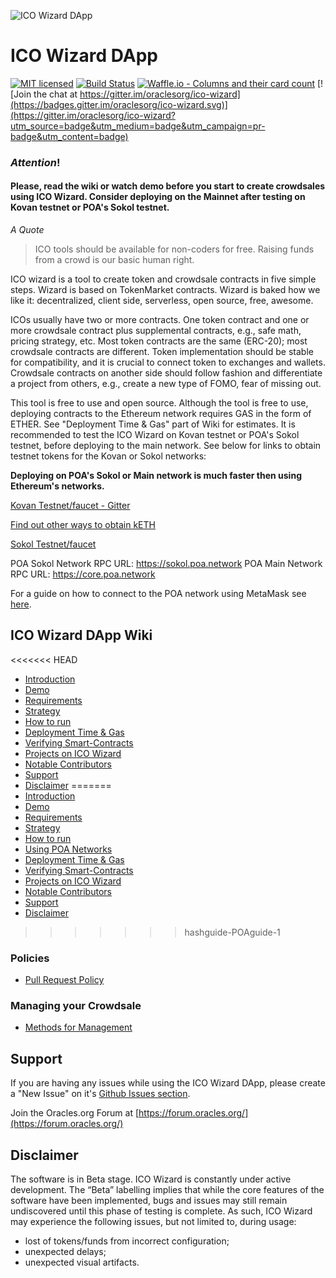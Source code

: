 ![ICO Wizard DApp](https://forum.poa.network/uploads/default/original/1X/4defd4c248825a9216a247ab3c5cb1f613d7e5ef.png)

# ICO Wizard DApp

[![MIT licensed](https://img.shields.io/badge/license-MIT-blue.svg)](https://raw.githubusercontent.com/hyperium/hyper/master/LICENSE)
[![Build Status](https://travis-ci.org/poanetwork/ico-wizard.svg?branch=master)](https://travis-ci.org/poanetwork/ico-wizard)
[![Waffle.io - Columns and their card count](https://badge.waffle.io/poanetwork/ico-wizard.svg?columns=all)](http://waffle.io/poanetwork/ico-wizard)
[![Join the chat at https://gitter.im/oraclesorg/ico-wizard](https://badges.gitter.im/oraclesorg/ico-wizard.svg)](https://gitter.im/oraclesorg/ico-wizard?utm_source=badge&utm_medium=badge&utm_campaign=pr-badge&utm_content=badge)

### **_Attention_!**
#### __Please, read the wiki or watch demo before you start to create crowdsales using ICO Wizard. Consider deploying on the Mainnet after testing on Kovan testnet or POA's Sokol testnet.__

_A Quote_

> ICO tools should be available for non-coders for free. Raising funds from a crowd is our basic human right.

ICO wizard is a tool to create token and crowdsale contracts in five simple steps. Wizard is based on TokenMarket contracts. Wizard is baked how we like it: decentralized, client side, serverless, open source, free, awesome.

ICOs usually have two or more contracts. One token contract and one or more crowdsale contract plus supplemental contracts, e.g., safe math, pricing strategy, etc. Most token contracts are the same (ERC-20); most crowdsale contracts are different. Token implementation should be stable for compatibility, and it is crucial to connect token to exchanges and wallets. Crowdsale contracts on another side should follow fashion and differentiate a project from others, e.g., create a new type of FOMO, fear of missing out.

This tool is free to use and open source. Although the tool is free to use, deploying contracts to the Ethereum network requires GAS in the form of ETHER. See "Deployment Time & Gas" part of Wiki for estimates. It is recommended to test the ICO Wizard on Kovan testnet or POA's Sokol testnet, before deploying to the main network. See below for links to obtain testnet tokens for the Kovan or Sokol networks:

__Deploying on POA's Sokol or Main network is much faster then using Ethereum's networks.__

 [Kovan Testnet/faucet - Gitter](https://gitter.im/kovan-testnet/faucet)

 [Find out other ways to obtain kETH](https://github.com/kovan-testnet/faucet)

 [Sokol Testnet/faucet](https://faucet-sokol.herokuapp.com/)

 POA Sokol Network RPC URL: https://sokol.poa.network
 POA Main Network RPC URL: https://core.poa.network

 For a guide on how to connect to the POA network using MetaMask see [here](https://github.com/oraclesorg/ico-wizard/wiki/Connecting-to-POA-Networks).

## ICO Wizard DApp Wiki
<<<<<<< HEAD
- [Introduction](https://github.com/poanetwork/ico-wizard/wiki/ICO-Wizard-Introduction)
- [Demo](https://github.com/poanetwork/ico-wizard/wiki/ICO-Wizard-Demo)
- [Requirements](https://github.com/poanetwork/ico-wizard/wiki/ICO-Wizard-Requirements)
- [Strategy](https://github.com/poanetwork/ico-wizard/wiki/ICO-Wizard-Strategy)
- [How to run](https://github.com/poanetwork/ico-wizard/wiki/ICO-Wizard-How-to-run)
- [Deployment Time & Gas](https://github.com/poanetwork/ico-wizard/wiki/ICO-Wizard-Deployment-Stats)
- [Verifying Smart-Contracts](https://github.com/poanetwork/ico-wizard/wiki/ICO-Wizard-Verifying-Contracts)
- [Projects on ICO Wizard](https://github.com/poanetwork/ico-wizard/wiki/ICO-Wizard-Projects)
- [Notable Contributors](https://github.com/poanetwork/ico-wizard/wiki/ICO-Wizard-Notable-Contributors)
- [Support](https://github.com/poanetwork/ico-wizard/wiki/ICO-Wizard-Support)
- [Disclaimer](https://github.com/poanetwork/ico-wizard/wiki/ICO-Wizard-Disclaimer)
=======
- [Introduction](https://github.com/oraclesorg/ico-wizard/wiki/ICO-Wizard-Introduction)
- [Demo](https://github.com/oraclesorg/ico-wizard/wiki/ICO-Wizard-Demo)
- [Requirements](https://github.com/oraclesorg/ico-wizard/wiki/ICO-Wizard-Requirements)
- [Strategy](https://github.com/oraclesorg/ico-wizard/wiki/ICO-Wizard-Strategy)
- [How to run](https://github.com/oraclesorg/ico-wizard/wiki/ICO-Wizard-How-to-run)
- [Using POA Networks](https://github.com/oraclesorg/ico-wizard/wiki/Connecting-to-POA-Networks)
- [Deployment Time & Gas](https://github.com/oraclesorg/ico-wizard/wiki/ICO-Wizard-Deployment-Stats)
- [Verifying Smart-Contracts](https://github.com/oraclesorg/ico-wizard/wiki/ICO-Wizard-Verifying-Contracts)
- [Projects on ICO Wizard](https://github.com/oraclesorg/ico-wizard/wiki/ICO-Wizard-Projects)
- [Notable Contributors](https://github.com/oraclesorg/ico-wizard/wiki/ICO-Wizard-Notable-Contributors)
- [Support](https://github.com/oraclesorg/ico-wizard/wiki/ICO-Wizard-Support)
- [Disclaimer](https://github.com/oraclesorg/ico-wizard/wiki/ICO-Wizard-Disclaimer)
>>>>>>> hashguide-POAguide-1
### Policies
- [Pull Request Policy](https://github.com/poanetwork/ico-wizard/wiki/Pull-Request-Policy)
### Managing your Crowdsale
- [Methods for Management](https://github.com/poanetwork/ico-wizard/wiki/ICO-Wizard-Managing-Crowdsale)


## Support

If you are having any issues while using the ICO Wizard DApp, please create a "New Issue" on it's [Github Issues section](https://github.com/poanetwork/ico-wizard/issues). 

Join the Oracles.org Forum at [https://forum.oracles.org/](https://forum.oracles.org/)

## Disclaimer

The software is in Beta stage. 
ICO Wizard is constantly under active development. The “Beta” labelling implies that while the core features of the software have been implemented, bugs and issues may still remain undiscovered until this phase of testing is complete. As such, ICO Wizard may experience the following issues, but not limited to, during usage:

- lost of tokens/funds from incorrect configuration;
- unexpected delays;
- unexpected visual artifacts.
 
